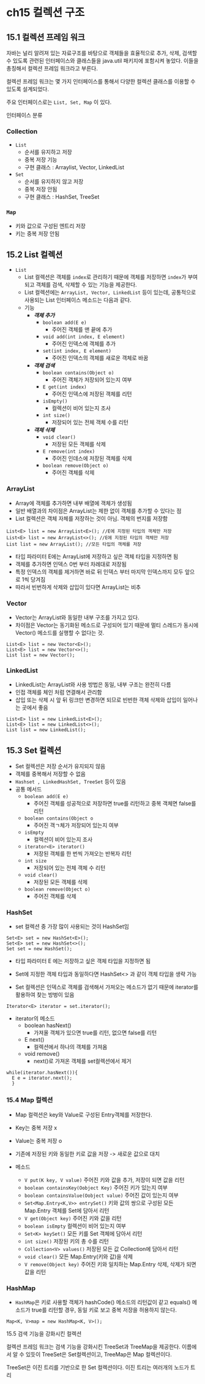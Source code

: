 # ch15 컬렉션 구조

## 15.1 컬렉션 프레임 워크

자바는 널리 알려져 있는 자료구조를 바탕으로 객체들을 효율적으로 추가, 삭제, 검색할 수 있도록 관련된 인터페이스와 클래스들을 java.util 패키지에 포함시켜 놓았다.
이들을 총칭해서 컬렉션 프레임 워크라고 부른다. 

컬렉션 프레임 워크는 몇 가지 인터페이스를 통해서 다양한 컬렉션 클래스를 이용할 수 있도록 설계되었다.

주요 인터페이스로는 ```List, Set, Map``` 이 있다.

인터페이스 분류

### Collection 

- ```List```
  - 순서를 유지하고 저장
  - 중복 저장 기능
  - 구현 클래스 : Arraylist, Vector, LinkedList
- ```Set```
  - 순서를 유지하지 않고 저장
  - 중복 저장 안됨
  - 구현 클래스 : HashSet, TreeSet

### ```Map```
- 키와 값으로 구성된 엔트리 저장
- 키는 중복 저장 안됨


## 15.2 List 컬렉션

- ```List``` 
  - List 컬렉션은 객체를 ```index```로 관리하기 때문에 객체를 저장하면 ```index```가 부여되고 객체를 검색, 삭제할 수 있는 기능을 제공한다.
  - List 컬렉션에는 ```ArrayList, Vector, LinkedList``` 등이 있는데, 공통적으로 사용되는 List 인터페이스 메소드는 다음과 같다.
  - 기능
    - ***객체 추가***
      - ```boolean add(E e)``` 
        - 주어진 객체를 맨 끝에 추가
      - ```void add(int index, E element)```
        - 주어진 인덱스에 객체를 추가
      - ```set(int index, E element)```
        - 주어진 인덱스의 객체를 새로운 객체로 바꿈
    - ***객체 검색***
      - ```boolean contains(Object o)```
        - 주어진 객체가 저장되어 있는지 여부
      - ```E get(int index)```
        - 주어진 인덱스에 저장된 객체를 리턴
      - ```isEmpty()```
        - 컬렉션이 비어 있는지 조사
      - ```int size()```
        - 저장되어 있는 전체 객체 수를 리턴
    - ***객체 삭제***
      - ```void clear()```
        - 저장된 모든 객체를 삭제
      - ```E remove(int index)```
        - 주어진 인데스에 저장된 객체를 삭제
      - ```boolean remove(Object o)```
        - 주어진 객체를 삭제

### ArrayList
- Array에 객체를 추가하면 내부 배열에 객체가 생성됨
- 일반 배열과의 차이점은 ArrayList는 제한 없이 객체를 추가할 수 있다는 점
- List 컬렉션은 객체 자체를 저장하는 것이 아님. 객체의 번지를 저장함

```
List<E> list = new ArrayList<E>(); //E에 지정된 타입의 객체만 저장
List<E> list = new ArrayList<>(); //E에 지정된 타입의 객체만 저장
List list = new ArrayList(); //모든 타입의 객체를 저장
```
- 타입 파라미터 E에는 ArrayList에 저장하고 싶은 객체 타입을 지정하면 됨
- 객체를 추가하면 인덱스 0번 부터 차례대로 저장됨
- 특정 인덱스의 객체를 제거하면 바로 뒤 인덱스 부터 마지막 인덱스까지 모두 앞으로 1씩 당겨짐
- 따라서 빈번하게 삭제와 삽입이 있다면 ArrayList는 비추

### Vector
- Vector는 ArrayList와 동일한 내부 구조를 가지고 있다.
- 차이점은 Vector는 동기화된 메소드로 구성되어 있기 때문에 멀티 스레드가 동시에 Vector() 메소드를 실행할 수 없다는 것.

```
List<E> list = new Vector<E>();
List<E> list = new Vector<>();
List list = new Vector();
```

### LinkedList

- LinkedList는 ArrayList와 사용 방법은 동일, 내부 구조는 완전히 다름
- 인접 객체를 체인 처럼 연결해서 관리함
- 삽입 또는 삭제 시 앞 뒤 링크만 변경하면 되므로 빈번한 객체 삭제와 삽입이 일어나는 곳에서 좋음
```
List<E> list = new LinkedList<E>();
List<E> list = new LinkedList<>();
List list = new LinkedList();
```

## 15.3 Set 컬렉션

- Set 컬렉션은 저장 순서가 유지되지 않음
- 객체를 중복해서 저장할 수 없음
- ```Hashset , LinkedHashSet, TreeSet``` 등이 있음
- 공통 메서드
  - ```boolean add(E e)```
    - 주어진 객체를 성공적으로 저장하면 true를 리턴하고 중복 객체면 false를 리턴
  - ```boolean contains(Object o```
    - 주어진 객ㄱ체가 저장되어 있는지 여부
  - ```isEmpty```
    - 컬렉션이 비어 있는지 조사
  - ```iterator<E> iterator()```
    - 저장된 객체를 한 번씩 가져오는 반복자 리턴
  - ```int size```
    - 저장되어 있는 전체 객체 수 리턴
  - ```void clear()```
    - 저장된 모든 객체를 삭제
  - ```boolean remove(Object o)```
    - 주어진 객체를 삭제

### HashSet

- set 컬렉션 중 가장 많이 사용되는 것이 HashSet임
```
Set<E> set = new HashSet<E>();
Set<E> set = new HashSet<>();
Set set = new HashSet();
```
- 타입 파라미터 E 에는 저장하고 싶은 객체 타입을 지정하면 됨
- Set에 지정한 객체 타입과 동일하다면 HashSet<> 과 같이 객체 타입을 생략 가능

- Set 컬렉션은 인덱스로 객체를 검색해서 가져오는 메소드가 없기 때문에 iterator를 활용하여 찾는 방벙이 있음
```
Iterator<E> iterator = set.iterator();
```

- iterator의 메소드
  - boolean hasNext()
    - 가져올 객체가 있으면 true를 리턴, 없으면 false를 리턴
  - E next()
    - 컬렉션에서 하나의 객체를 가져옴
  - void remove()
    - next()로 가져온 객체를 set컬렉션에서 제거

```
while(iterator.hasNext()){
  E e = iterator.next();
  }
```

### 15.4 Map 컬렉션
- Map 컬력션은 key와 Value로 구성된 Entry객체를 저장한다.
- Key는 중복 저장 x 
- Value는 중복 저장 o
- 기존에 저장된 키와 동일한 키로 값을 저장 -> 새로운 값으로 대치

- 메소드
  - ```V put(K key, V value)``` 주어진 키와 값을 추가, 저장이 되면 값을 리턴
  - ```boolean containsKey(Oobject Key)``` 주어진 키가 있는지 여부
  - ```boolean containsValue(Oobject value)``` 주어진 값이 있는지 여부
  - ```Set<Map.Entry<K,V>> entrySet()``` 키와 값의 쌍으로 구성된 모든 Map.Entry 객체를 Set에 담아서 리턴
  - ```V get(Object key)``` 주어진 키와 값을 리턴
  - ```boolean isEmpty``` 컬렉션이 비어 있는지 여부
  - ```Set<K> keySet()``` 모든 키를 Set 객체에 담아서 리턴
  - ```int size()``` 저장된 키의 총 수를 리턴
  - ```Collection<V> values()``` 저장된 모든 값 Collection에 담아서 리턴
  - ```void clear()``` 모든 Map.Entry(키와 값)을 삭제
  - ```V remove(Object key)``` 주어진 키와 일치하는 Map.Entry 삭제, 삭제가 되면 값을 리턴

### HashMap

- ```HashMap```은 키로 사용할 객체가 hashCode() 메소드의 리턴값이 같고 equals() 메소드가 true를 리턴할 경우, 동일 키로 보고 중복 저장을 허용하지 않는다.

```
Map<K, V>map = new HashMap<K, V>();
```


15.5 검색 기능을 강화시킨 컬렉션

컬렉션 프레임 워크는 검색 기능을 강화시킨 TreeSet과 TreeMap을 제공한다. 이름에서 알 수 있듯이 TreeSet은 Set컬렉션이고, TreeMap은 Map 컬렉션이다.

TreeSet은 이진 트리를 기반으로 한 Set 컬렉션이다. 이진 트리는 여러개의 노드가 트리